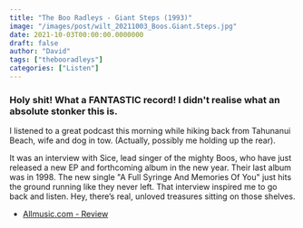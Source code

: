 ```yaml
---
title: "The Boo Radleys - Giant Steps (1993)"
image: "/images/post/wilt_20211003_Boos.Giant.Steps.jpg"
date: 2021-10-03T00:00:00.0000000
draft: false
author: "David"
tags: ["thebooradleys"]
categories: ["Listen"]
---
```

### Holy shit! What a FANTASTIC record! I didn't realise what an absolute stonker this is. 

 I listened to a great podcast this morning while hiking back from Tahunanui Beach, wife and dog in tow. (Actually, possibly me holding up the rear).

 It was an interview with Sice, lead singer of the mighty Boos, who have just released a new EP and forthcoming album in the new year. Their last album was in 1998. The new single "A Full Syringe And Memories Of You" just hits the ground running like they never left. That interview inspired me to go back and listen. Hey, there’s real, unloved treasures sitting on those shelves.

-  [Allmusic.com - Review](https://www.allmusic.com/album/giant-steps-mw0000100696)